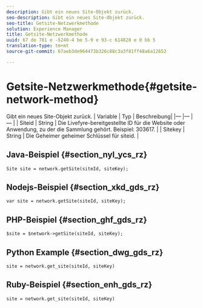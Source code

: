 ```yaml
---
description: Gibt ein neues Site-Objekt zurück.
seo-description: Gibt ein neues Site-Objekt zurück.
seo-title: Getsite-Netzwerkmethode
solution: Experience Manager
title: Getsite-Netzwerkmethode
uuid: 67 de 781 e -5240-4 be 5-9 e 93-c 614828 e 0 bb 5
translation-type: tm+mt
source-git-commit: 67aeb3de964473b326c88c3a3f81ff48a6a12652

---
```



# Getsite-Netzwerkmethode{#getsite-network-method}

Gibt ein neues Site-Objekt zurück.
| Variable | Typ | Beschreibung|
|— |— |— |
| Siteid | String | Die Livefyre-bereitgestellte ID für die Website oder Anwendung, zu der die Sammlung gehört. Beispiel: 303617. |
| Sitekey | String | Die Geheimer geheimer Schlüssel für siteid. |

## Java-Beispiel {#section_nyl_ycs_rz}

```
Site site = network.getSite(siteId, siteKey); 
```

## Nodejs-Beispiel {#section_xkd_gds_rz}

```
var site = network.getSite(siteId, siteKey); 
```

## PHP-Beispiel {#section_ghf_gds_rz}

```
$site = $network->getSite(siteId, siteKey);
```

## Python Example {#section_dwg_gds_rz}

```
site = network.get_site(siteId, siteKey) 
```

## Ruby-Beispiel {#section_enh_gds_rz}

```
site = network.get_site(siteId, siteKey) 
```

